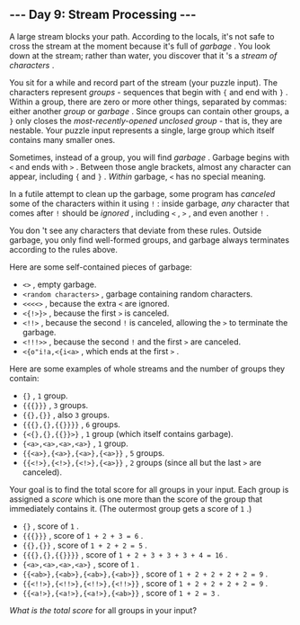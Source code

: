 ##  \--- Day 9: Stream Processing ---

A large stream blocks your path. According to the locals, it's not safe to
cross the stream  at the moment because it's full of _garbage_ . You look down
at the stream; rather than water, you discover that it 's a _stream of
characters_ .

You sit for a while and record part of the stream (your puzzle input). The
characters represent _groups_ \- sequences that begin with ` { ` and end with
` } ` . Within a group, there are zero or more other things, separated by
commas: either another _group_ or _garbage_ . Since groups can contain other
groups, a ` } ` only closes the _most-recently-opened unclosed group_ \- that
is, they are nestable. Your puzzle input represents a single, large group
which itself contains many smaller ones.

Sometimes, instead of a group, you will find _garbage_ . Garbage begins with `
< ` and ends with ` > ` . Between those angle brackets, almost any character
can appear, including ` { ` and ` } ` . _Within_ garbage, ` < ` has no special
meaning.

In a futile attempt to clean up the garbage, some program has _canceled_ some
of the characters within it using ` ! ` : inside garbage, _any_ character that
comes after ` ! ` should be _ignored_ , including ` < ` , ` > ` , and even
another ` ! ` .

You don 't see any characters that deviate from these rules. Outside garbage,
you only find well-formed groups, and garbage always terminates according to
the rules above.

Here are some self-contained pieces of garbage:

  * ` <> ` , empty garbage.
  * ` <random characters> ` , garbage containing random characters.
  * ` <<<<> ` , because the extra ` < ` are ignored.
  * ` <{!>}> ` , because the first ` > ` is canceled.
  * ` <!!> ` , because the second ` ! ` is canceled, allowing the ` > ` to terminate the garbage.
  * ` <!!!>> ` , because the second ` ! ` and the first ` > ` are canceled.
  * ` <{o"i!a,<{i<a> ` , which ends at the first ` > ` .

Here are some examples of whole streams and the number of groups they contain:

  * ` {} ` , ` 1 ` group.
  * ` {{{}}} ` , ` 3 ` groups.
  * ` {{},{}} ` , also ` 3 ` groups.
  * ` {{{},{},{{}}}} ` , ` 6 ` groups.
  * ` {<{},{},{{}}>} ` , ` 1 ` group (which itself contains garbage).
  * ` {<a>,<a>,<a>,<a>} ` , ` 1 ` group.
  * ` {{<a>},{<a>},{<a>},{<a>}} ` , ` 5 ` groups.
  * ` {{<!>},{<!>},{<!>},{<a>}} ` , ` 2 ` groups (since all but the last ` > ` are canceled).

Your goal is to find the total score for all groups in your input. Each group
is assigned a _score_ which is one more than the score of the group that
immediately contains it. (The outermost group gets a score of ` 1 ` .)

  * ` {} ` , score of ` 1 ` .
  * ` {{{}}} ` , score of ` 1 + 2 + 3 = 6 ` .
  * ` {{},{}} ` , score of ` 1 + 2 + 2 = 5 ` .
  * ` {{{},{},{{}}}} ` , score of ` 1 + 2 + 3 + 3 + 3 + 4 = 16 ` .
  * ` {<a>,<a>,<a>,<a>} ` , score of ` 1 ` .
  * ` {{<ab>},{<ab>},{<ab>},{<ab>}} ` , score of ` 1 + 2 + 2 + 2 + 2 = 9 ` .
  * ` {{<!!>},{<!!>},{<!!>},{<!!>}} ` , score of ` 1 + 2 + 2 + 2 + 2 = 9 ` .
  * ` {{<a!>},{<a!>},{<a!>},{<ab>}} ` , score of ` 1 + 2 = 3 ` .

_What is the total score_ for all groups in your input?

